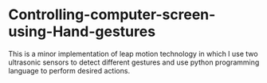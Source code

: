 # Controlling-computer-screen-using-Hand-gestures
This is a minor implementation of leap motion technology in which I use two ultrasonic sensors to detect different gestures and use python programming language to perform desired actions.
